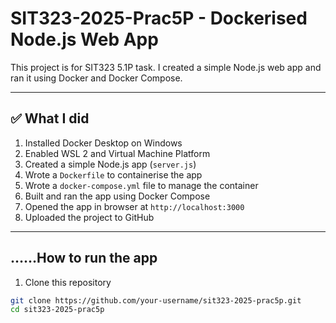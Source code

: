 # SIT323-2025-Prac5P - Dockerised Node.js Web App

This project is for SIT323 5.1P task. I created a simple Node.js web app and ran it using Docker and Docker Compose.

---

## ✅ What I did

1. Installed Docker Desktop on Windows
2. Enabled WSL 2 and Virtual Machine Platform
3. Created a simple Node.js app (`server.js`)
4. Wrote a `Dockerfile` to containerise the app
5. Wrote a `docker-compose.yml` file to manage the container
6. Built and ran the app using Docker Compose
7. Opened the app in browser at `http://localhost:3000`
8. Uploaded the project to GitHub

---

##  ……How to run the app

1. Clone this repository

```bash
git clone https://github.com/your-username/sit323-2025-prac5p.git
cd sit323-2025-prac5p
